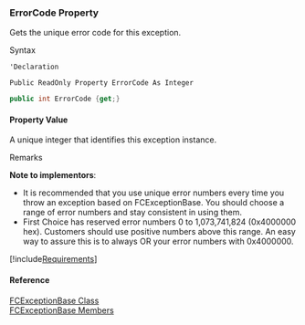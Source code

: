 ﻿### ErrorCode Property

Gets the unique error code for this exception.

Syntax

```vbnet
'Declaration

Public ReadOnly Property ErrorCode As Integer
```

```csharp
public int ErrorCode {get;}
```

#### Property Value

A unique integer that identifies this exception instance.

Remarks

**Note to implementors**:

*   It is recommended that you use unique error numbers every time you throw an exception based on FCExceptionBase. You should choose a range of error numbers and stay consistent in using them.
*   First Choice has reserved error numbers 0 to 1,073,741,824 (0x4000000 hex). Customers should use positive numbers above this range. An easy way to assure this is to always OR your error numbers with 0x4000000.
    

[!include[Requirements](../partials/requirements.md)]

#### Reference

[FCExceptionBase Class](FChoice.Common~FChoice.Common.FCExceptionBase.md)  
[FCExceptionBase Members](FChoice.Common~FChoice.Common.FCExceptionBase_members.md)